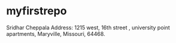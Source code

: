 # myfirstrepo
Sridhar Cheppala
Address: 1215 west, 16th street , university point apartments, Maryville, Missouri, 64468.

